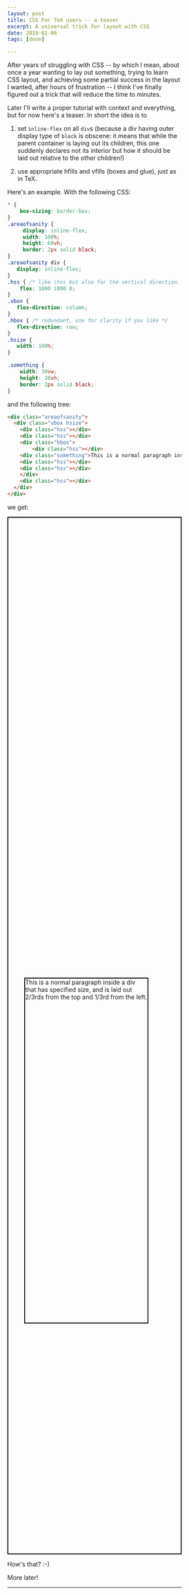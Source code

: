 ```yaml
---
layout: post
title: CSS For TeX users -- a teaser
excerpt: A universal trick for layout with CSS 
date: 2019-02-06
tags: [done]

---
```


After years of struggling with CSS -- by which I mean, about once a year wanting to lay out something, trying to learn CSS layout, and achieving some partial success in the layout I wanted, after hours of frustration -- I think I've finally figured out a trick that will reduce the time to minutes.

Later I'll write a proper tutorial with context and everything, but for now here's a teaser. In short the idea is to

1. set `inline-flex` on all `div`s (because a div having outer display type of `block` is obscene: it means that while the parent container is laying out its children, this one suddenly declares not its interior but how it should be laid out relative to the other children!)

2. use appropriate hfills and vfills (boxes and glue), just as in TeX.

Here's an example. With the following CSS:

```css
* {
    box-sizing: border-box;
}
.areaofsanity {
     display: inline-flex;
     width: 100%;
     height: 60vh; 
     border: 2px solid black;
}
.areaofsanity div {
   display: inline-flex;
}
.hss { /* like \hss but also for the vertical direction. */
    flex: 1000 1000 0;
}
.vbox {
   flex-direction: column;
}
.hbox { /* redundant, use for clarity if you like */ 
   flex-direction: row;
}
.hsize {
   width: 100%;
}

.something {
    width: 30vw;
    height: 20vh;
    border: 2px solid black;
}
```

<style>
* {
    box-sizing: border-box;
}
.areaofsanity {
     display: inline-flex;
     width: 100%;
     height: 60vh; 
     border: 2px solid black;
}
.areaofsanity div {
   display: inline-flex;
}
.hss { /* like \hss but also for the vertical direction. */
    flex: 1000 1000 0;
}
.vbox {
   flex-direction: column;
}
.hbox { /* redundant, use for clarity if you like */ 
   flex-direction: row;
}
.hsize {
   width: 100%;
}

.something {
    width: 30vw;
    height: 20vh;
    border: 2px solid black;
}
</style>

and the following tree:

```html
<div class="areaofsanity">
  <div class="vbox hsize">
    <div class="hss"></div>
    <div class="hss"></div>
    <div class="hbox">
        <div class="hss"></div>
	<div class="something">This is a normal paragraph inside a div that has specified size, and is laid out 2/3rds from the top and 1/3rd from the left.</div>
	<div class="hss"></div>
	<div class="hss"></div>
    </div>
    <div class="hss"></div>
  </div>
</div>
```

we get:

<div class="areaofsanity">
  <div class="vbox hsize">
    <div class="hss"></div>
    <div class="hss"></div>
    <div class="hbox">
        <div class="hss"></div>
	<div class="something">This is a normal paragraph inside a div that has specified size, and is laid out 2/3rds from the top and 1/3rd from the left.</div>
	<div class="hss"></div>
	<div class="hss"></div>
    </div>
    <div class="hss"></div>
  </div>
</div>

How's that? :-)

More later!

----
